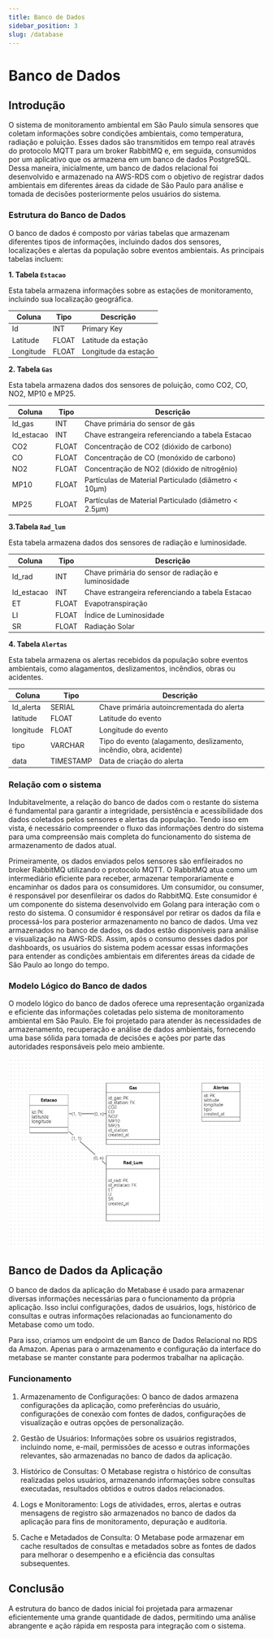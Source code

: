 ```yaml
---
title: Banco de Dados
sidebar_position: 3
slug: /database
---
```


# Banco de Dados 

## Introdução

 O sistema de monitoramento ambiental em São Paulo simula sensores que coletam informações sobre condições ambientais, como temperatura, radiação e poluição. Esses dados são transmitidos em tempo real através do protocolo MQTT para um broker RabbitMQ e, em seguida, consumidos por um aplicativo que os armazena em um banco de dados PostgreSQL. Dessa maneira, inicialmente, um banco de dados relacional foi desenvolvido e armazenado na AWS-RDS com o objetivo de registrar dados ambientais em diferentes áreas da cidade de São Paulo para análise e tomada de decisões posteriormente pelos usuários do sistema.

### Estrutura do Banco de Dados

O banco de dados é composto por várias tabelas que armazenam diferentes tipos de informações, incluindo dados dos sensores, localizações e alertas da população sobre eventos ambientais. As principais tabelas incluem:

**1. Tabela `Estacao`**

Esta tabela armazena informações sobre as estações de monitoramento, incluindo sua localização geográfica.

|Coluna|Tipo|Descrição|
|------|----|---------|
|Id    | INT| Primary Key|
|Latitude|FLOAT|Latitude da estação|
|Longitude|FLOAT|Longitude da estação| 

**2. Tabela `Gas`**

Esta tabela armazena dados dos sensores de poluição, como CO2, CO, NO2, MP10 e MP25.

|Coluna|	Tipo|	Descrição|
|------|--------|------------|
|Id_gas|	INT|	Chave primária do sensor de gás|
|Id_estacao|	INT|	Chave estrangeira referenciando a tabela Estacao|
|CO2	|FLOAT	|Concentração de CO2 (dióxido de carbono)|
|CO	|FLOAT	|Concentração de CO (monóxido de carbono)|
|NO2	|FLOAT	|Concentração de NO2 (dióxido de nitrogênio)|
|MP10	|FLOAT	|Partículas de Material Particulado (diâmetro < 10μm)|
|MP25	|FLOAT	|Partículas de Material Particulado (diâmetro < 2.5μm)|

**3.Tabela `Rad_lum`**

Esta tabela armazena dados dos sensores de radiação e luminosidade.

|Coluna	|Tipo|	Descrição|
|-------|----|-----------|
|Id_rad	|INT|	Chave primária do sensor de radiação e luminosidade|
|Id_estacao|	INT|	Chave estrangeira referenciando a tabela Estacao|
|ET	|FLOAT|	Evapotranspiração|
|LI|FLOAT|	Índice de Luminosidade|
|SR|FLOAT|	Radiação Solar|

**4. Tabela `Alertas`**

Esta tabela armazena os alertas recebidos da população sobre eventos ambientais, como alagamentos, deslizamentos, incêndios, obras ou acidentes.

|Coluna|	Tipo|	Descrição|
|------|--------|------------|
|Id_alerta|	SERIAL|	Chave primária autoincrementada do alerta|
|latitude|	FLOAT|	Latitude do evento|
|longitude|	FLOAT|	Longitude do evento|
|tipo|	VARCHAR|	Tipo do evento (alagamento, deslizamento, incêndio, obra, acidente)|
|data|	TIMESTAMP|	Data de criação do alerta|

### Relação com o sistema

Indubitavelmente, a relação do banco de dados com o restante do sistema é fundamental para garantir a integridade, persistência e acessibilidade dos dados coletados pelos sensores e alertas da população. Tendo isso em vista, é necessário compreender o fluxo das informações dentro do sistema para uma compreensão mais completa do funcionamento do sistema de armazenamento de dados atual. 

Primeiramente, os dados enviados pelos sensores são enfileirados no broker RabbitMQ utilizando o protocolo MQTT. O RabbitMQ atua como um intermediário eficiente para receber, armazenar temporariamente e encaminhar os dados para os consumidores. 
Um consumidor, ou consumer, é responsável por desenfileirar os dados do RabbitMQ. Este consumidor é um componente do sistema desenvolvido em Golang para interação com o resto do sistema. O consumidor é responsável por retirar os dados da fila e processá-los para posterior armazenamento no banco de dados. Uma vez armazenados no banco de dados, os dados estão disponíveis para análise e visualização na AWS-RDS. Assim, após o consumo desses dados por dashboards, os usuários do sistema podem acessar essas informações para entender as condições ambientais em diferentes áreas da cidade de São Paulo ao longo do tempo. 

### Modelo Lógico do Banco de dados

O modelo lógico do banco de dados oferece uma representação organizada e eficiente das informações coletadas pelo sistema de monitoramento ambiental em São Paulo. Ele foi projetado para atender às necessidades de armazenamento, recuperação e análise de dados ambientais, fornecendo uma base sólida para tomada de decisões e ações por parte das autoridades responsáveis pelo meio ambiente.

![Modelo_logico](../../../assets/modelo_logico.jpeg)

## Banco de Dados da Aplicação

O banco de dados da aplicação do Metabase é usado para armazenar diversas informações necessárias para o funcionamento da própria aplicação. Isso inclui configurações, dados de usuários, logs, histórico de consultas e outras informações relacionadas ao funcionamento do Metabase como um todo.

Para isso, criamos um endpoint de um Banco de Dados Relacional no RDS da Amazon. Apenas para o armazenamento e configuração da interface do metabase se manter constante para podermos trabalhar na aplicação. 

### Funcionamento

1. Armazenamento de Configurações: O banco de dados armazena configurações da aplicação, como preferências do usuário, configurações de conexão com fontes de dados, configurações de visualização e outras opções de personalização.

2. Gestão de Usuários: Informações sobre os usuários registrados, incluindo nome, e-mail, permissões de acesso e outras informações relevantes, são armazenadas no banco de dados da aplicação.

3. Histórico de Consultas: O Metabase registra o histórico de consultas realizadas pelos usuários, armazenando informações sobre consultas executadas, resultados obtidos e outros dados relacionados.

4. Logs e Monitoramento: Logs de atividades, erros, alertas e outras mensagens de registro são armazenados no banco de dados da aplicação para fins de monitoramento, depuração e auditoria.

5. Cache e Metadados de Consulta: O Metabase pode armazenar em cache resultados de consultas e metadados sobre as fontes de dados para melhorar o desempenho e a eficiência das consultas subsequentes.

## Conclusão 

A estrutura do banco de dados inicial foi projetada para armazenar eficientemente uma grande quantidade de dados, permitindo uma análise abrangente e ação rápida em resposta para integração com o sistema.

